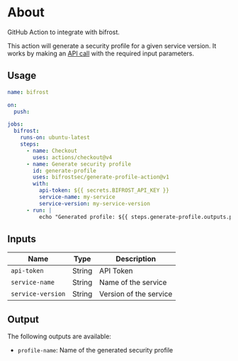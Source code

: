 # About

GitHub Action to integrate with bifrost.

This action will generate a security profile for a given service version. It
works by making an
[API call](https://docs.bifrostsec.com/api/v2/operations/serviceserviceversionversionprofile)
with the required input parameters.

## Usage

```yaml
name: bifrost

on:
  push:

jobs:
  bifrost:
    runs-on: ubuntu-latest
    steps:
      - name: Checkout
        uses: actions/checkout@v4
      - name: Generate security profile
        id: generate-profile
        uses: bifrostsec/generate-profile-action@v1
        with:
          api-token: ${{ secrets.BIFROST_API_KEY }}
          service-name: my-service
          service-version: my-service-version
      - run: |
          echo "Generated profile: ${{ steps.generate-profile.outputs.profile-name }}"
```

## Inputs

| Name              | Type   | Description            |
| ----------------- | ------ | ---------------------- |
| `api-token`       | String | API Token              |
| `service-name`    | String | Name of the service    |
| `service-version` | String | Version of the service |

## Output

The following outputs are available:

- `profile-name`: Name of the generated security profile
